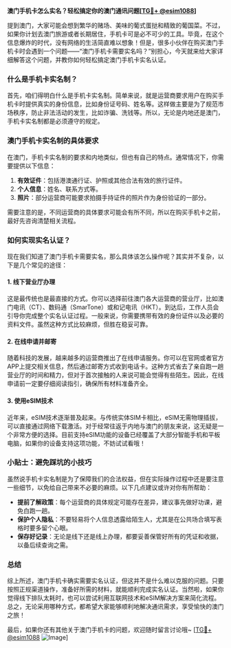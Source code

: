 **澳门手机卡怎么实名？轻松搞定你的澳门通讯问题[[TG💪+ @esim1088](https://t.me/s/esim1088)]**

提到澳门，大家可能会想到繁华的赌场、美味的葡式蛋挞和精致的葡国菜。不过，如果你计划去澳门旅游或者长期居住，手机卡可是必不可少的工具。毕竟，在这个信息爆炸的时代，没有网络的生活简直难以想象！但是，很多小伙伴在购买澳门手机卡时会遇到一个问题——“澳门手机卡需要实名吗？”别担心，今天就来给大家详细解答这个问题，并教你如何轻松搞定澳门手机卡实名认证。

### 什么是手机卡实名制？

首先，咱们得明白什么是手机卡实名制。简单来说，就是运营商要求用户在购买手机卡时提供真实的身份信息，比如身份证号码、姓名等。这样做主要是为了规范市场秩序，防止非法活动的发生，比如诈骗、洗钱等。所以，无论是内地还是澳门，手机卡实名制都是必须遵守的规定。

### 澳门手机卡实名制的具体要求

在澳门，手机卡实名制的要求和内地类似，但也有自己的特点。通常情况下，你需要提供以下信息：

1. **有效证件**：包括港澳通行证、护照或其他合法有效的旅行证件。
2. **个人信息**：姓名、联系方式等。
3. **照片**：部分运营商可能要求拍摄手持证件的照片作为身份验证的一部分。

需要注意的是，不同运营商的具体要求可能会有所不同，所以在购买手机卡之前，最好先咨询清楚相关流程。

### 如何实现实名认证？

现在我们知道了澳门手机卡需要实名，那么具体该怎么操作呢？其实并不复杂，以下是几个常见的途径：

#### 1. 线下营业厅办理

这是最传统也是最直接的方式。你可以选择前往澳门各大运营商的营业厅，比如澳门电讯（CT）、数码通（SmarTone）或和记电讯（HKT）。到达后，工作人员会引导你完成整个实名认证过程。一般来说，你需要携带有效的身份证件以及必要的资料文件。虽然这种方式比较麻烦，但胜在稳妥可靠。

#### 2. 在线申请并邮寄

随着科技的发展，越来越多的运营商推出了在线申请服务。你可以在官网或者官方APP上提交相关信息，然后通过邮寄方式收到电话卡。这种方式省去了亲自跑一趟营业厅的时间和精力，但对于首次接触的人来说可能会觉得有些陌生。因此，在线申请前一定要仔细阅读指引，确保所有材料准备齐全。

#### 3. 使用eSIM技术

近年来，eSIM技术逐渐普及起来。与传统实体SIM卡相比，eSIM无需物理插拔，可以直接通过网络下载激活。对于经常往返于内地与澳门的朋友来说，这无疑是一个非常方便的选择。目前支持eSIM功能的设备已经覆盖了大部分智能手机和平板电脑，如果你的设备支持这项功能，不妨试试看哦！

### 小贴士：避免踩坑的小技巧

虽然说手机卡实名制是为了保障我们的合法权益，但在实际操作过程中还是要注意一些细节，以免给自己带来不必要的麻烦。以下几点建议或许对你有所帮助：

- **提前了解政策**：每个运营商的具体规定可能存在差异，建议事先做好功课，避免白跑一趟。
- **保护个人隐私**：不要轻易将个人信息透露给陌生人，尤其是在公共场合填写表格时要多留个心眼。
- **保存好记录**：无论是线下还是线上办理，都要妥善保管好所有的凭证和收据，以备后续查询之需。

### 总结

综上所述，澳门手机卡确实需要实名认证，但这并不是什么难以克服的问题。只要按照正规渠道操作，准备好所需的材料，就能顺利完成实名认证。当然啦，如果你觉得线下排队太耗时，也可以尝试利用互联网技术和eSIM解决方案来简化流程。总之，无论采用哪种方式，都希望大家能够顺利地解决通讯需求，享受愉快的澳门之旅！

最后，如果你还有其他关于澳门手机卡的问题，欢迎随时留言讨论哦~ [[TG💪+ @esim1088](https://t.me/s/esim1088) ![Image](https://i.postimg.cc/4NQfJmqS/Snipaste-2025-05-13-00-14-12.png)]
